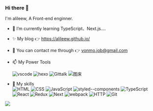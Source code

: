 ### Hi there 👋

I'm alileew, A Front-end enginner.

- 🌱 I’m currently learning TypeScript、Next.js....
- ✨ My blog 👉 https://alileew.github.io/
- 💬 You can contact me through 👉 vonmo.job@gmail.com
- 📫 My Power Tools </br >

  ![vscode](https://img.shields.io/badge/%E5%BC%80%E5%8F%91%E5%B7%A5%E5%85%B7-VS%20Code-blue)
  ![hexo](https://img.shields.io/badge/blog-hexo-brightgreen)
  ![Gittalk](https://img.shields.io/badge/%E5%8D%9A%E5%AE%A2%E8%AF%84%E8%AE%BA-Gittalk-yellow)
  ![图床](https://img.shields.io/badge/%E5%9B%BE%E5%BA%8A-PicGo-lightgrey)
  
- 🔧 My skills </br >
  ![HTML](https://img.shields.io/badge/-HTML-blue)
  ![CSS](https://img.shields.io/badge/-CSS-green)
  ![JavaScript](https://img.shields.io/badge/-JavaScript-orange)
  ![styled--components](https://img.shields.io/badge/-styled--components-orange)
  ![TypeScript](https://img.shields.io/badge/-TypeScript-blue)
  ![React](https://img.shields.io/badge/-React-blue)
  ![Redux](https://img.shields.io/badge/-Redux-blue)
  ![Next](https://img.shields.io/badge/-Next-lightgrey)
  ![webpack](https://img.shields.io/badge/-webpack-blue)
  ![HTTP](https://img.shields.io/badge/-HTTP-yellowgreen)
  ![Git](https://img.shields.io/badge/-Git-orange)
 
![](https://github.com/abhisheknaiidu/abhisheknaiidu/blob/master/code.gif?raw=true)

<!--
**alileew/alileew** is a ✨ _special_ ✨ repository because its `README.md` (this file) appears on your GitHub profile.

Here are some ideas to get you started:

- 🔭 I’m currently working on ...
- 🌱 I’m currently learning ...
- 👯 I’m looking to collaborate on ...
- 🤔 I’m looking for help with ...
- 💬 Ask me about ...
- 📫 How to reach me: ...
- 😄 Pronouns: ...
- ⚡ Fun fact: ...
-->
